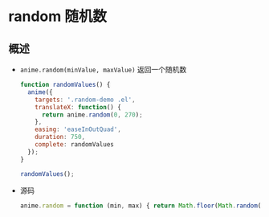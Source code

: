 # random 随机数

## 概述

+ `anime.random(minValue, maxValue)` 返回一个随机数

  ```js
  function randomValues() {
    anime({
      targets: '.random-demo .el',
      translateX: function() {
        return anime.random(0, 270);
      },
      easing: 'easeInOutQuad',
      duration: 750,
      complete: randomValues
    });
  }

  randomValues();
  ```

+ 源码

  ```js
  anime.random = function (min, max) { return Math.floor(Math.random() * (max - min + 1)) + min; };
  ```
